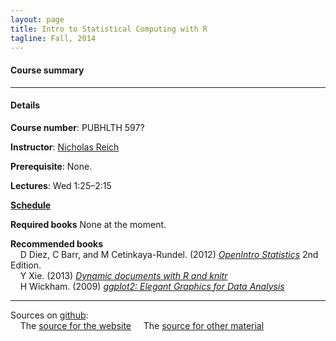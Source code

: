 ```yaml
---
layout: page
title: Intro to Statistical Computing with R
tagline: Fall, 2014
---
```



#### Course summary


---

#### Details

**Course number**: PUBHLTH 597? 

**Instructor**: [Nicholas Reich](http://people.umass.edu/nick)

<!--**Office hours**: Wed 9&ndash;10-->

**Prerequisite**: None.

**Lectures**: Wed 1:25&ndash;2:15

**[Schedule](pages/schedule.html)**

<!--**[Resources and further reading](pages/resources.html)** -->

**Required books** 
None at the moment.

**Recommended books** <br>
&nbsp; &nbsp; D Diez, C Barr, and M Cetinkaya-Rundel. (2012) _[OpenIntro Statistics](http://www.openintro.org/stat/index.php)_ 2nd Edition. <br>
&nbsp; &nbsp; Y Xie. (2013) _[Dynamic documents with R and knitr](http://www.amazon.com/exec/obidos/ASIN/1482203537/7210-20)_<br>
&nbsp; &nbsp; H Wickham. (2009) _[ggplot2: Elegant Graphics for Data Analysis](http://www.amazon.com/ggplot2-Elegant-Graphics-Data-Analysis/dp/0387981403/)_


---

Sources on [github](http://github.com):<br>
&nbsp; &nbsp; The [source for the website](https://github.com/nickreich/statComp2014/tree/tree/gh-pages)
&nbsp; &nbsp; The [source for other material](https://github.com/nickreich/statComp2014/tree/master)
